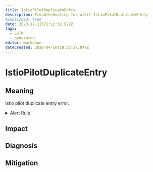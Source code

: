 ```yaml
---
title: IstioPilotDuplicateEntry
description: Troubleshooting for alert IstioPilotDuplicateEntry
#published: true
date: 2023-12-12T21:12:32.022Z
tags: 
  - LGTM
  - generated
editor: markdown
dateCreated: 2020-04-10T18:32:27.079Z
---
```


# IstioPilotDuplicateEntry

## Meaning
[//]: # "Short paragraph that explains what the alert means"
Istio pilot duplicate entry error.

<details>
  <summary>Alert Rule</summary>

{{% rule "istio/istio-internal.yml" "IstioPilotDuplicateEntry" %}}

<!-- Rule when generated

```yaml
alert: IstioPilotDuplicateEntry
expr: sum(rate(pilot_duplicate_envoy_clusters{}[5m])) > 0
for: 0m
labels:
    severity: critical
annotations:
    summary: Istio Pilot Duplicate Entry (instance {{ $labels.instance }})
    description: |-
        Istio pilot duplicate entry error.
          VALUE = {{ $value }}
          LABELS = {{ $labels }}
    runbook: https://github.com/srerun/prometheus-alerts/blob/main/content/runbooks/istio-internal/IstioPilotDuplicateEntry.md

```

-->

</details>


## Impact
[//]: # "What could / will happen if the alert is not addressed"



## Diagnosis
[//]: # "Steps to take to identify the cause of the problem"



## Mitigation
[//]: # "The steps necessary to resolve the alert"
